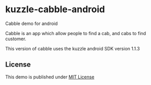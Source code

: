 # kuzzle-cabble-android
Cabble demo for android

Cabble is an app which allow people to find a cab, and cabs to find customer.

This version of cabble uses the kuzzle android SDK version 1.1.3

## License

This demo is published under [MIT License](https://opensource.org/licenses/MIT)
